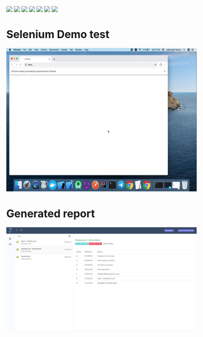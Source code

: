 <p float="left">
<img src="https://img.shields.io/badge/ Project - Maven - Green">
<img src="https://img.shields.io/badge/Design Pattern - Page Object Model - blueviolet">
<img src="https://img.shields.io/badge/ Framework - TestNG - Orange">
<img src="https://img.shields.io/badge/ Report - Extent Reports - Blue">
<img src="https://img.shields.io/badge/ Read Excel - POI XML - Pink">
<img src="https://img.shields.io/badge/ Test - Data Driven - Purple">
<img src="https://img.shields.io/badge/ Test - Parallel - Red">
</p>

<h1>Selenium Demo test </h1>
<p align="center">
<img src="demo.gif" height="380"> 
</p>

<h1> Generated report </h1>
<img src="report.png">